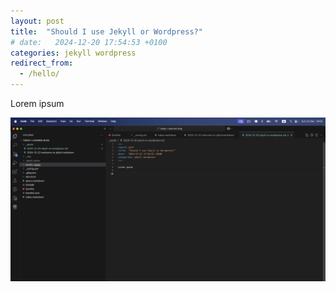 ```yaml
---
layout: post
title:  "Should I use Jekyll or Wordpress?"
# date:   2024-12-20 17:54:53 +0100
categories: jekyll wordpress
redirect_from:
  - /hello/
---
```


Lorem ipsum

![a screenshot](/assets/posts/a-screenshot.png)

